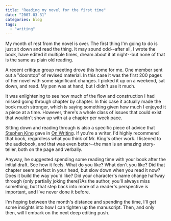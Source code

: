 ```yaml
---
title: "Reading my novel for the first time"
date: "2007-03-31"
categories: blog
tags:
  - "writing"
---
```


My month of rest from the novel is over. The first thing I'm going to do is just sit down and read the thing. It may sound odd--after all, I wrote the book, have edited it multiple times, dream about it at night--but none of that is the same as plain old reading.

A recent critique group meeting drove this home for me. One member sent out a "doorstop" of revised material. In this case it was the first 200 pages of her novel with some significant changes. I picked it up on a weekend, sat down, and read. My pen was at hand, but I didn't use it much.

It was enlightening to see how much of the flow and construction I had missed going through chapter by chapter. In this case it actually made the book much stronger, which is saying something given how much I enjoyed it a piece at a time. However, there's a whole class of issues that could exist that wouldn't show up with at a chapter per week pace.

Sitting down and reading through is also a specific piece of advice that [Stephen King](http://www.stephenking.com/) gave in [On Writing](http://www.amazon.com/Writing-Stephen-King/dp/0743455967). If you're a writer, I'd highly recommend that book, regardless what you think of Mr. King's other work. I listened to the audiobook, and that was even better--the man is an amazing story-teller, both on the page and verbally.

Anyway, he suggested spending some reading time with your book after the initial draft. See how it feels. What do you like? What don't you like? Did that chapter seem perfect in your head, but slow down when you read it now? Does it build the way you'd like? Did your character's name change halfway through (only partially joking there)?As the author, you'll always miss something, but that step back into more of a reader's perspective is important, and I've never done it before.

I'm hoping between the month's distance and spending the time, I'll get some insights into how I can tighten up the manuscript. Then, and only then, will I embark on the next deep editing push.
